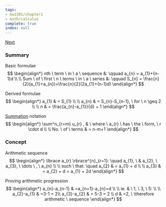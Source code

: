 ```yaml
---
tags:
- ma1301/chapter1
- math/calculus
complete: true
index: null
---
```

[Next](/labyrinth/notes/math/ma1301/geometric_series)

### Summary
Basic formulae
$$
\begin{align*}
nth \ term \ in \ a \ sequence &: \qquad a_{n} = a_{1}+(n-1)d \\
\\
Sum \ of \ first \ n \ terms \ in \ a \ series &: \qquad S_{n} = \frac{n}{2}(a_{1}+a_{n})=\frac{n}{2}(2a_{1}+(n-1)d) 
\end{align*}
$$

Derived formulae
$$
\begin{align*}
a_{1} & = S_{1} \\
\\
a_{n} & = S_{n}-S_{n-1}, \ for \ n \geq 2 \\
\\
n & = \frac{a_{n}-a_{1}}{d} + 1
\end{align*}
$$

[Summation](/labyrinth/notes/math/math_fundementals/summation_notation) notation
$$
\begin{align*}
\sum^n_{r=m} u_{r} , & \ where \ a_{r} \ has \ the \ form, \ r \cdot d \\
\\
No. \ of \ terms & = n-m+1
\end{align*}
$$

### Concept
Arithmetic sequence
$$
\begin{align*}
\lbrace a_{r} \rbrace^{n}_{r=1}: \quad a_{1}, \ & a_{2}, \ a_{3}, \ \dots \ , \ a_{n} \\
\\
such \ that: \quad a_{2} & = a_{1} + d \\
\\
a_{3} & = a_{2} + d = a_{1} + 2d
\end{align*}
$$

Proving arithmetic progression
$$
\begin{align*}
a_{n}-a_{n-1} & =a_{n+1}-a_{n}=d \\
\\
ie. & \ 1, \ 3, \ 5: \\
\\
a_{2}-a_{1} & =3-1 = 2\\
a_{3}-a_{2} & = 5-3 = 2 \\
d & =2, \ \therefore arithmetic \ sequence
\end{align*}
$$